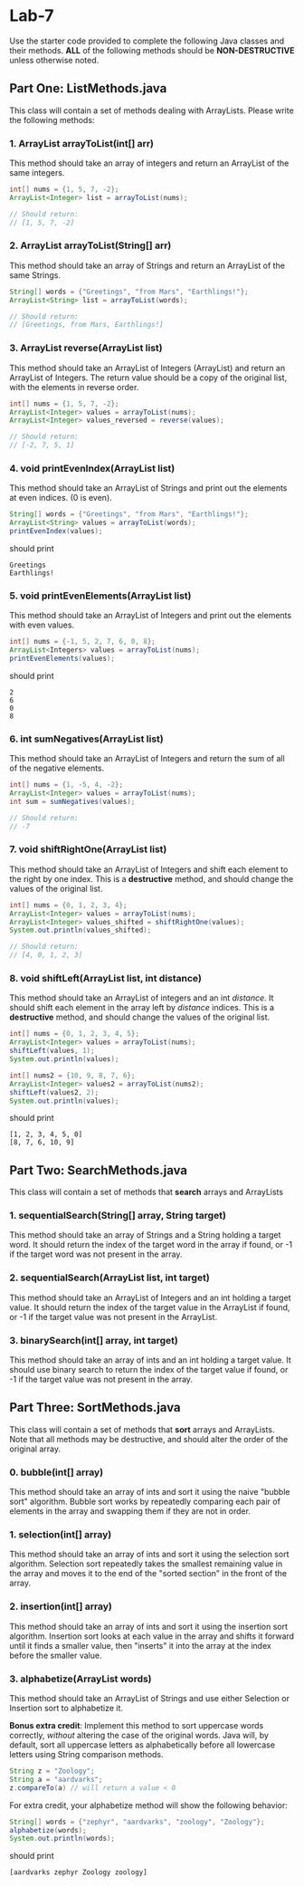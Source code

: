 # Lab-7

Use the starter code provided to complete the following Java classes and their methods. 
**ALL** of the following methods should be **NON-DESTRUCTIVE** unless otherwise noted.

## Part One: ListMethods.java
This class will contain a set of methods dealing with ArrayLists. 
Please write the following methods:

### 1. ArrayList<Integer> arrayToList(int[] arr)
   This method should take an array of integers and 
   return an ArrayList of the same integers.
```java
int[] nums = {1, 5, 7, -2};
ArrayList<Integer> list = arrayToList(nums);

// Should return:
// [1, 5, 7, -2]

```
### 2. ArrayList<String> arrayToList(String[] arr) 
  This method should take an array of Strings and return an ArrayList of the same Strings.

```java
String[] words = {"Greetings", "from Mars", "Earthlings!"};
ArrayList<String> list = arrayToList(words);

// Should return:
// [Greetings, from Mars, Earthlings!]
```

### 3. ArrayList<Integer> reverse(ArrayList<Integer> list)
  This method should take an ArrayList of Integers (ArrayList<Integer>) and return 
an ArrayList of Integers. The return value should be a copy of the original list, 
with the elements in reverse order.
```java
int[] nums = {1, 5, 7, -2};
ArrayList<Integer> values = arrayToList(nums);
ArrayList<Integer> values_reversed = reverse(values);

// Should return:
// [-2, 7, 5, 1]
```

### 4. void printEvenIndex(ArrayList<String> list)
This method should take an ArrayList of Strings and
print out the elements at even indices. (0 is even).
```java
String[] words = {"Greetings", "from Mars", "Earthlings!"};
ArrayList<String> values = arrayToList(words);
printEvenIndex(values);
```
  should print
```
Greetings
Earthlings!
```

### 5. void printEvenElements(ArrayList<Integer> list)
This method should take an ArrayList of Integers and print out the elements with even values.
```java
int[] nums = {-1, 5, 2, 7, 6, 0, 8};
ArrayList<Integers> values = arrayToList(nums);
printEvenElements(values);

```
  should print
```
2
6
0
8
```
### 6. int sumNegatives(ArrayList<Integer> list)
This method should take an ArrayList of Integers and return 
the sum of all of the negative elements.
```java
int[] nums = {1, -5, 4, -2};
ArrayList<Integer> values = arrayToList(nums);
int sum = sumNegatives(values);

// Should return:
// -7
```
### 7. void shiftRightOne(ArrayList<Integer> list)
This method should take an ArrayList of Integers and shift each element 
to the right by one index.  This is a **destructive** method, and should 
change the values of the original list.
```java
int[] nums = {0, 1, 2, 3, 4};
ArrayList<Integer> values = arrayToList(nums);
ArrayList<Integer> values_shifted = shiftRightOne(values);
System.out.println(values_shifted);

// Should return:
// [4, 0, 1, 2, 3]
```
### 8. void shiftLeft(ArrayList<Integer> list, int distance)
This method should take an ArrayList of integers and an int _distance_. 
It should shift each element in the array left by _distance_ indices. 
This is a **destructive** method, and should change the values of the original list.

```java
int[] nums = {0, 1, 2, 3, 4, 5};
ArrayList<Integer> values = arrayToList(nums);
shiftLeft(values, 1);
System.out.println(values);

int[] nums2 = {10, 9, 8, 7, 6};
ArrayList<Integer> values2 = arrayToList(nums2);
shiftLeft(values2, 2);
System.out.println(values);
```
  should print
```
[1, 2, 3, 4, 5, 0]
[8, 7, 6, 10, 9]
```

## Part Two: SearchMethods.java
This class will contain a set of methods that **search** arrays and ArrayLists

### 1. sequentialSearch(String[] array, String target)
This method should take an array of Strings and a String holding a target word. It should return the index of the target word in the array if found, or -1 if the target word was not present in the array.

### 2. sequentialSearch(ArrayList<Integer> list, int target)
This method should take an ArrayList of Integers and an int holding a target value. It should return the index of the target value in the ArrayList if found, or -1 if the target value was not present in the ArrayList.

### 3. binarySearch(int[] array, int target)
This method should take an array of ints and an int holding a target value. It should use binary search to return the index of the target value if found, or -1 if the target value was not present in the array.

## Part Three: SortMethods.java
This class will contain a set of methods that **sort** arrays and ArrayLists. Note that all methods may be destructive, and should alter the order of the original array.

### 0. bubble(int[] array)
This method should take an array of ints and sort it using the naive "bubble sort" algorithm. Bubble sort works by repeatedly comparing each pair of elements in the array and swapping them if they are not in order.

### 1. selection(int[] array)
This method should take an array of ints and sort it using the selection sort algorithm. Selection sort repeatedly takes the smallest remaining value in the array and moves it to the end of the "sorted section" in the front of the array.

### 2. insertion(int[] array)
This method should take an array of ints and sort it using the insertion sort algorithm. Insertion sort looks at each value in the array and shifts it forward until it finds a smaller value, then "inserts" it into the array at the index before the smaller value.

### 3. alphabetize(ArrayList<String> words)
This method should take an ArrayList of Strings and use either Selection or Insertion sort to alphabetize it.

**Bonus extra credit**: Implement this method to sort uppercase words correctly, _without_ altering the case of the original words. Java will, by default, sort all uppercase letters as alphabetically before all lowercase letters using String comparison methods.
```java
String z = "Zoology";
String a = "aardvarks";
z.compareTo(a) // will return a value < 0
```
For extra credit, your alphabetize method will show the following behavior:
```java
String[] words = {"zephyr", "aardvarks", "zoology", "Zoology"};
alphabetize(words);
System.out.println(words);
```
 should print
```
[aardvarks zephyr Zoology zoology]
```